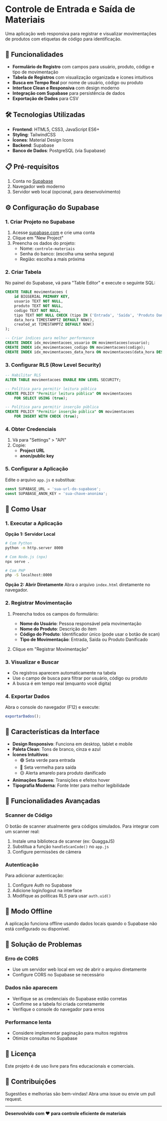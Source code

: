# Controle de Entrada e Saída de Materiais

Uma aplicação web responsiva para registrar e visualizar movimentações de produtos com etiquetas de código para identificação.

## 🚀 Funcionalidades

- **Formulário de Registro** com campos para usuário, produto, código e tipo de movimentação
- **Tabela de Registros** com visualização organizada e ícones intuitivos
- **Busca em Tempo Real** por nome de usuário, código ou produto
- **Interface Clean e Responsiva** com design moderno
- **Integração com Supabase** para persistência de dados
- **Exportação de Dados** para CSV

## 🛠️ Tecnologias Utilizadas

- **Frontend**: HTML5, CSS3, JavaScript ES6+
- **Styling**: TailwindCSS
- **Ícones**: Material Design Icons
- **Backend**: Supabase
- **Banco de Dados**: PostgreSQL (via Supabase)

## 📋 Pré-requisitos

1. Conta no [Supabase](https://supabase.com)
2. Navegador web moderno
3. Servidor web local (opcional, para desenvolvimento)

## ⚙️ Configuração do Supabase

### 1. Criar Projeto no Supabase

1. Acesse [supabase.com](https://supabase.com) e crie uma conta
2. Clique em "New Project"
3. Preencha os dados do projeto:
   - Nome: `controle-materiais`
   - Senha do banco: (escolha uma senha segura)
   - Região: escolha a mais próxima

### 2. Criar Tabela

No painel do Supabase, vá para "Table Editor" e execute o seguinte SQL:

```sql
CREATE TABLE movimentacoes (
    id BIGSERIAL PRIMARY KEY,
    usuario TEXT NOT NULL,
    produto TEXT NOT NULL,
    codigo TEXT NOT NULL,
    tipo TEXT NOT NULL CHECK (tipo IN ('Entrada', 'Saída', 'Produto Danificado')),
    data_hora TIMESTAMPTZ DEFAULT NOW(),
    created_at TIMESTAMPTZ DEFAULT NOW()
);

-- Criar índices para melhor performance
CREATE INDEX idx_movimentacoes_usuario ON movimentacoes(usuario);
CREATE INDEX idx_movimentacoes_codigo ON movimentacoes(codigo);
CREATE INDEX idx_movimentacoes_data_hora ON movimentacoes(data_hora DESC);
```

### 3. Configurar RLS (Row Level Security)

```sql
-- Habilitar RLS
ALTER TABLE movimentacoes ENABLE ROW LEVEL SECURITY;

-- Política para permitir leitura pública
CREATE POLICY "Permitir leitura pública" ON movimentacoes
    FOR SELECT USING (true);

-- Política para permitir inserção pública
CREATE POLICY "Permitir inserção pública" ON movimentacoes
    FOR INSERT WITH CHECK (true);
```

### 4. Obter Credenciais

1. Vá para "Settings" > "API"
2. Copie:
   - **Project URL**
   - **anon/public key**

### 5. Configurar a Aplicação

Edite o arquivo `app.js` e substitua:

```javascript
const SUPABASE_URL = 'sua-url-do-supabase';
const SUPABASE_ANON_KEY = 'sua-chave-anonima';
```

## 🚀 Como Usar

### 1. Executar a Aplicação

**Opção 1: Servidor Local**
```bash
# Com Python
python -m http.server 8000

# Com Node.js (npx)
npx serve .

# Com PHP
php -S localhost:8000
```

**Opção 2: Abrir Diretamente**
Abra o arquivo `index.html` diretamente no navegador.

### 2. Registrar Movimentação

1. Preencha todos os campos do formulário:
   - **Nome do Usuário**: Pessoa responsável pela movimentação
   - **Nome do Produto**: Descrição do item
   - **Código do Produto**: Identificador único (pode usar o botão de scan)
   - **Tipo de Movimentação**: Entrada, Saída ou Produto Danificado

2. Clique em "Registrar Movimentação"

### 3. Visualizar e Buscar

- Os registros aparecem automaticamente na tabela
- Use o campo de busca para filtrar por usuário, código ou produto
- A busca é em tempo real (enquanto você digita)

### 4. Exportar Dados

Abra o console do navegador (F12) e execute:
```javascript
exportarDados();
```

## 🎨 Características da Interface

- **Design Responsivo**: Funciona em desktop, tablet e mobile
- **Paleta Clean**: Tons de branco, cinza e azul
- **Ícones Intuitivos**:
  - 🟢 Seta verde para entrada
  - 🔴 Seta vermelha para saída
  - 🟡 Alerta amarelo para produto danificado
- **Animações Suaves**: Transições e efeitos hover
- **Tipografia Moderna**: Fonte Inter para melhor legibilidade

## 🔧 Funcionalidades Avançadas

### Scanner de Código
O botão de scanner atualmente gera códigos simulados. Para integrar com um scanner real:

1. Instale uma biblioteca de scanner (ex: QuaggaJS)
2. Substitua a função `handleScanCode()` no `app.js`
3. Configure permissões de câmera

### Autenticação
Para adicionar autenticação:

1. Configure Auth no Supabase
2. Adicione login/logout na interface
3. Modifique as políticas RLS para usar `auth.uid()`

## 📱 Modo Offline

A aplicação funciona offline usando dados locais quando o Supabase não está configurado ou disponível.

## 🐛 Solução de Problemas

### Erro de CORS
- Use um servidor web local em vez de abrir o arquivo diretamente
- Configure CORS no Supabase se necessário

### Dados não aparecem
- Verifique se as credenciais do Supabase estão corretas
- Confirme se a tabela foi criada corretamente
- Verifique o console do navegador para erros

### Performance lenta
- Considere implementar paginação para muitos registros
- Otimize consultas no Supabase

## 📄 Licença

Este projeto é de uso livre para fins educacionais e comerciais.

## 🤝 Contribuições

Sugestões e melhorias são bem-vindas! Abra uma issue ou envie um pull request.

---

**Desenvolvido com ❤️ para controle eficiente de materiais**